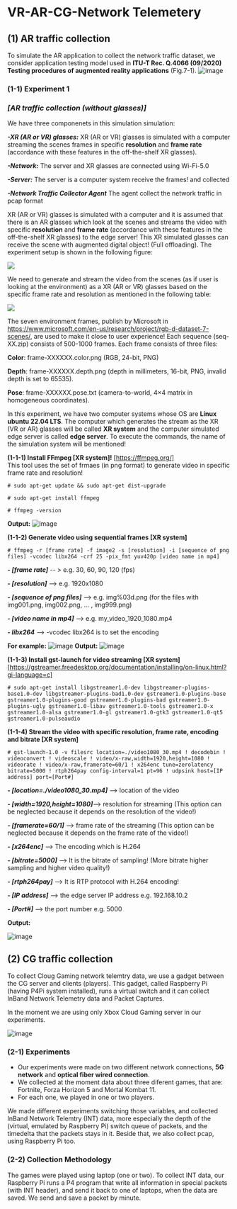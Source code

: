 # VR-AR-CG-Network Telemetery 

## (1) AR traffic collection
To simulate the AR application to collect the network traffic dataset, we consider application testing model used in **ITU-T Rec. Q.4066 (09/2020) Testing procedures of augmented reality applications** (Fig.7-1). 
![image](https://github.com/dcomp-leris/VR-AR-CG-network-telemetry/assets/21206801/dda5bf05-8567-4549-81ac-6a493fdcff9e)

### (1-1) Experiment 1 
### ***[AR traffic collection (without glasses)]***
We have three componenets in this simulation simulation:

  ***-XR (AR or VR) glasses:*** XR (AR or VR) glasses is simulated with a computer streaming the scenes frames in specific ****resolution**** and ****frame rate**** (accordance with these features in the off-the-shelf XR glasses).

  ***-Network:*** The server and XR glasses are connected using Wi-Fi-5.0

  ***-Server:*** The server is a computer system receive the frames! and collected 
  
  ***-Network Traffic Collector Agent*** The agent collect the network traffic in pcap format



XR (AR or VR) glasses is simulated with a computer and it is assumed that there is an AR glasses which look at the scenes and streams the video with specific ****resolution**** and ****frame rate**** (accordance with these features in the off-the-shelf XR glasses) to the edge server!
This XR simulated glasses can receive the scene with augmented digital object! (Full offloading). The experiment setup is shown in the following figure:

 ![](https://www.googleapis.com/download/storage/v1/b/kaggle-user-content/o/inbox%2F18723381%2F9b91e482bc29c99457ec12b41790d4a2%2FAR%20Senario(60).png?generation=1708380734927241&alt=media)

We need to generate and stream the video from the scenes (as if user is looking at the environment) as a XR (AR or VR) glasses based on the specific frame rate and resolution as mentioned in the following table:

![](https://www.googleapis.com/download/storage/v1/b/kaggle-user-content/o/inbox%2F18723381%2F7a3bd66e12f7e062465ab4c62aa62347%2FStreams.png?generation=1708380591528417&alt=media)

The seven environment frames, publish by Microsoft in https://www.microsoft.com/en-us/research/project/rgb-d-dataset-7-scenes/, are used to make it close to user experience!
Each sequence (seq-XX.zip) consists of 500-1000 frames. Each frame consists of three files:

**Color**: frame-XXXXXX.color.png (RGB, 24-bit, PNG)

**Depth**: frame-XXXXXX.depth.png (depth in millimeters, 16-bit, PNG, invalid depth is set to 65535).

**Pose**: frame-XXXXXX.pose.txt (camera-to-world, 4×4 matrix in homogeneous coordinates).

In this experiment, we have two computer systems whose OS are **Linux ubuntu 22.04 LTS**. The computer which generates the stream as the XR (VR or AR) glasses will be called **XR system** and the computer simulated edge server is called **edge server**.
To execute the commands, the name of the simulation system will be mentioned!

**(1-1-1) Install FFmpeg [XR system]!** [https://ffmpeg.org/]  
This tool uses the set of frmaes (in png format) to generate video in specific frame rate and resolution!

    # sudo apt-get update && sudo apt-get dist-upgrade
  
    # sudo apt-get install ffmpeg

    # ffmpeg -version
**Output:**
![image](https://github.com/dcomp-leris/VR-AR-CG-network-telemetry/assets/21206801/2eac8996-967f-4291-bd0d-842f2f5534c2)


**(1-1-2) Generate video using sequential frames [XR system]**

    # ffmpeg -r [frame rate] -f image2 -s [resolution] -i [sequence of png files] -vcodec libx264 -crf 25 -pix_fmt yuv420p [video name in mp4]
 
 ***- [frame rate]*** -- > e.g. 30, 60, 90, 120 (fps)
 
 ***- [resolution]*** --> e.g. 1920x1080 

 ***- [sequence of png files]*** --> e.g. img%03d.png  (for the files with img001.png, img002.png, ... , img999.png)

 ***- [video name in mp4]*** --> e.g. my_video_1920_1080.mp4

 ***- libx264*** --> -vcodec libx264 is to set the encoding

**For example:**
![image](https://github.com/dcomp-leris/VR-AR-CG-network-telemetry/assets/21206801/14b47fb2-f9df-4383-a5b0-27fe29d9a45d)
**Output:**
![image](https://github.com/dcomp-leris/VR-AR-CG-network-telemetry/assets/21206801/834385dc-0b05-4c88-81ed-b97b81f7f4a3)

**(1-1-3) Install gst-launch for video streaming [XR system]** 
[https://gstreamer.freedesktop.org/documentation/installing/on-linux.html?gi-language=c]

    # sudo apt-get install libgstreamer1.0-dev libgstreamer-plugins-base1.0-dev libgstreamer-plugins-bad1.0-dev gstreamer1.0-plugins-base gstreamer1.0-plugins-good gstreamer1.0-plugins-bad gstreamer1.0-plugins-ugly gstreamer1.0-libav gstreamer1.0-tools gstreamer1.0-x gstreamer1.0-alsa gstreamer1.0-gl gstreamer1.0-gtk3 gstreamer1.0-qt5 gstreamer1.0-pulseaudio

**(1-1-4) Stream the video with specific resolution, frame rate, encoding and bitrate [XR system]**

    # gst-launch-1.0 -v filesrc location=./video1080_30.mp4 ! decodebin ! videoconvert ! videoscale ! video/x-raw,width=1920,height=1080 ! videorate ! video/x-raw,framerate=60/1 ! x264enc tune=zerolatency bitrate=5000 ! rtph264pay config-interval=1 pt=96 ! udpsink host=[IP address] port=[Port#]
    

***- [location=./video1080_30.mp4]*** --> location of the video

***- [width=1920,height=1080]***-->  resolution for streaming (This option can be neglected because it depends on the resolution of the video!)

***- [framerate=60/1]*** --> frame rate of the streaming (This option can be neglected because it depends on the frame rate of the video!)

***- [x264enc]*** --> The encoding which is H.264

***- [bitrate=5000]*** --> It is the bitrate of sampling! (More bitrate higher sampling and higher video quality!)

***- [rtph264pay]*** --> It is RTP protocol with H.264  encoding!

***- [IP address]*** --> the edge server IP address e.g. 192.168.10.2

***- [Port#]*** --> the port number e.g. 5000

**Output:**

![image](https://github.com/dcomp-leris/VR-AR-CG-network-telemetry/assets/21206801/dbf7b664-52af-4d19-816d-5f155fb9058a)


## (2) CG traffic collection

To collect Cloug Gaming network telemtry data, we use a gadget between the CG server and clients (players). This gadget, called Raspberry Pi (having P4Pi system installed), runs a virtual switch and it can collect InBand Network Telemetry data and Packet Captures.

In the moment we are using only Xbox Cloud Gaming server in our experiments.

![image](https://github.com/dcomp-leris/VR-AR-CG-network-telemetry/assets/58492556/68a6c851-8863-43cd-aa0b-abb75a128d56)

### (2-1) Experiments

- Our experiments were made on two different network connections, **5G network** and **optical fiber wired connection**.
- We collected at the moment data about three diferent games, that are: Fortnite, Forza Horizon 5 and Mortal Kombat 11. 
- For each one, we played in one or two players.

We made different experiments switching those variables, and collected InBand Network Telemtry (INT) data, more especially the depth of the (virtual, emulated by Raspberry Pi) switch  queue of packets, and the timedelta that the packets stays in it. Beside that, we also collect pcap, using Raspberry Pi too.

### (2-2) Collection Methodology

The games were played using laptop (one or two).
To collect INT data, our Raspberry Pi runs a P4 program that write all information in special packets (with INT header), and send it back to one of laptops, when the data are saved. We send and save a packet by minute.




